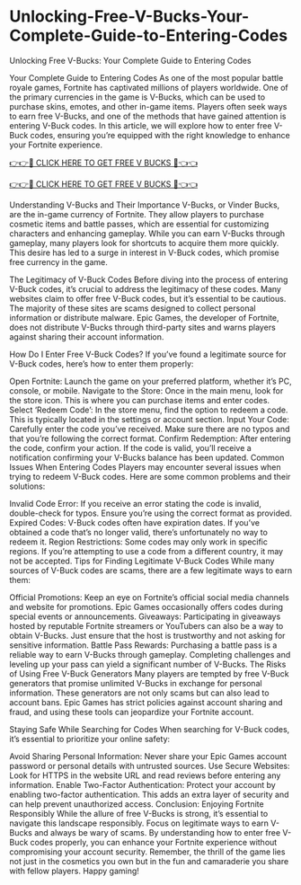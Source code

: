 # Unlocking-Free-V-Bucks-Your-Complete-Guide-to-Entering-Codes
Unlocking Free V-Bucks: Your Complete Guide to Entering Codes

Your Complete Guide to Entering Codes
As one of the most popular battle royale games, Fortnite has captivated millions of players worldwide. One of the primary currencies in the game is V-Bucks, which can be used to purchase skins, emotes, and other in-game items. Players often seek ways to earn free V-Bucks, and one of the methods that have gained attention is entering V-Buck codes. In this article, we will explore how to enter free V-Buck codes, ensuring you’re equipped with the right knowledge to enhance your Fortnite experience.

[👉👉🔴 CLICK HERE TO GET FREE V BUCKS 🔴👈👈](https://tinyurl.com/5fcf7xtz)

[👉👉🔴 CLICK HERE TO GET FREE V BUCKS 🔴👈👈](https://tinyurl.com/5fcf7xtz)


Understanding V-Bucks and Their Importance
V-Bucks, or Vinder Bucks, are the in-game currency of Fortnite. They allow players to purchase cosmetic items and battle passes, which are essential for customizing characters and enhancing gameplay. While you can earn V-Bucks through gameplay, many players look for shortcuts to acquire them more quickly. This desire has led to a surge in interest in V-Buck codes, which promise free currency in the game.

The Legitimacy of V-Buck Codes
Before diving into the process of entering V-Buck codes, it’s crucial to address the legitimacy of these codes. Many websites claim to offer free V-Buck codes, but it’s essential to be cautious. The majority of these sites are scams designed to collect personal information or distribute malware. Epic Games, the developer of Fortnite, does not distribute V-Bucks through third-party sites and warns players against sharing their account information.

How Do I Enter Free V-Buck Codes?
If you’ve found a legitimate source for V-Buck codes, here’s how to enter them properly:

Open Fortnite: Launch the game on your preferred platform, whether it’s PC, console, or mobile.
Navigate to the Store: Once in the main menu, look for the store icon. This is where you can purchase items and enter codes.
Select ‘Redeem Code’: In the store menu, find the option to redeem a code. This is typically located in the settings or account section.
Input Your Code: Carefully enter the code you’ve received. Make sure there are no typos and that you’re following the correct format.
Confirm Redemption: After entering the code, confirm your action. If the code is valid, you’ll receive a notification confirming your V-Bucks balance has been updated.
Common Issues When Entering Codes
Players may encounter several issues when trying to redeem V-Buck codes. Here are some common problems and their solutions:

Invalid Code Error: If you receive an error stating the code is invalid, double-check for typos. Ensure you’re using the correct format as provided.
Expired Codes: V-Buck codes often have expiration dates. If you’ve obtained a code that’s no longer valid, there’s unfortunately no way to redeem it.
Region Restrictions: Some codes may only work in specific regions. If you’re attempting to use a code from a different country, it may not be accepted.
Tips for Finding Legitimate V-Buck Codes
While many sources of V-Buck codes are scams, there are a few legitimate ways to earn them:

Official Promotions: Keep an eye on Fortnite’s official social media channels and website for promotions. Epic Games occasionally offers codes during special events or announcements.
Giveaways: Participating in giveaways hosted by reputable Fortnite streamers or YouTubers can also be a way to obtain V-Bucks. Just ensure that the host is trustworthy and not asking for sensitive information.
Battle Pass Rewards: Purchasing a battle pass is a reliable way to earn V-Bucks through gameplay. Completing challenges and leveling up your pass can yield a significant number of V-Bucks.
The Risks of Using Free V-Buck Generators
Many players are tempted by free V-Buck generators that promise unlimited V-Bucks in exchange for personal information. These generators are not only scams but can also lead to account bans. Epic Games has strict policies against account sharing and fraud, and using these tools can jeopardize your Fortnite account.

Staying Safe While Searching for Codes
When searching for V-Buck codes, it’s essential to prioritize your online safety:

Avoid Sharing Personal Information: Never share your Epic Games account password or personal details with untrusted sources.
Use Secure Websites: Look for HTTPS in the website URL and read reviews before entering any information.
Enable Two-Factor Authentication: Protect your account by enabling two-factor authentication. This adds an extra layer of security and can help prevent unauthorized access.
Conclusion: Enjoying Fortnite Responsibly
While the allure of free V-Bucks is strong, it’s essential to navigate this landscape responsibly. Focus on legitimate ways to earn V-Bucks and always be wary of scams. By understanding how to enter free V-Buck codes properly, you can enhance your Fortnite experience without compromising your account security. Remember, the thrill of the game lies not just in the cosmetics you own but in the fun and camaraderie you share with fellow players. Happy gaming!
